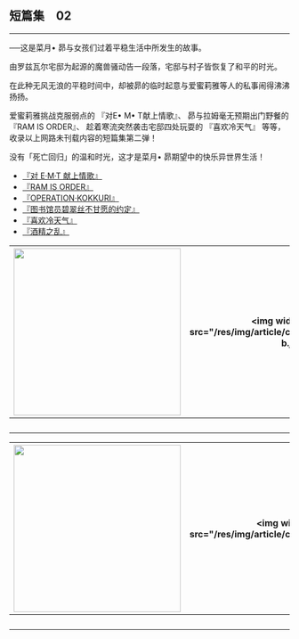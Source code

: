 ## 短篇集　02

------

──这是菜月• 昴与女孩们过着平稳生活中所发生的故事。

由罗兹瓦尔宅邸为起源的魔兽骚动告一段落，宅邸与村子皆恢复了和平的时光。

在此种无风无浪的平稳时间中，却被昴的临时起意与爱蜜莉雅等人的私事闹得沸沸扬扬。

爱蜜莉雅挑战克服弱点的 『对E• M• T献上情歌』、 昴与拉姆毫无预期出门野餐的 『RAM IS ORDER』、 趁着寒流突然袭击宅邸四处玩耍的 『喜欢冷天气』 等等，收录以上网路未刊载内容的短篇集第二弹！

没有「死亡回归」的温和时光，这才是菜月• 昴期望中的快乐异世界生活！



- [『对 E·M·T 献上情歌』](01.html)
- [『RAM IS ORDER』](02.html)
- [『OPERATION·KOKKURI』](03.html)
- [『图书馆员碧翠丝不甘愿的约定』](04.html)
- [『喜欢冷天气』](05.html)
- [『酒精之乱』](06.html)


| <img width="300" src="/res/img/article/chapter099/short02/00-a.jpg"> | <img width="300" src="/res/img/article/chapter099/short02/00-b.jpg | <img width="300" src="/res/img/article/chapter099/short02/00-c.jpg | <img width="300" src="/res/img/article/chapter099/short02/00-d.jpg | <img width="300" src="/res/img/article/chapter099/short02/11.jpg |
|:------:|:------:|:------:|:------:|:------:|
| 　 | 　 | 　 | 　 | 　 |


| <img width="300" src="/res/img/article/chapter099/short02/12.jpg"> | <img width="300" src="/res/img/article/chapter099/short02/13.jpg |
|:------:|:------:|
| 　 | 　 |

